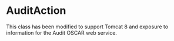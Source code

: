 # AuditAction
This class has been modified to support Tomcat 8 and exposure to information for the Audit OSCAR web service.
